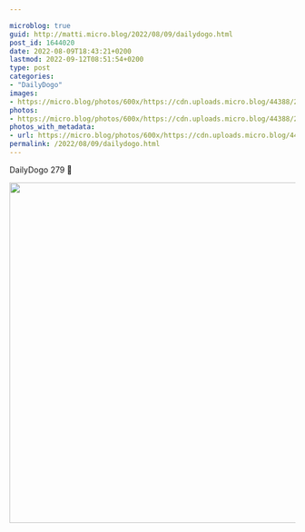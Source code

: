 ```yaml
---

microblog: true
guid: http://matti.micro.blog/2022/08/09/dailydogo.html
post_id: 1644020
date: 2022-08-09T18:43:21+0200
lastmod: 2022-09-12T08:51:54+0200
type: post
categories:
- "DailyDogo"
images:
- https://micro.blog/photos/600x/https://cdn.uploads.micro.blog/44388/2022/d395fd8aa3.jpg
photos:
- https://micro.blog/photos/600x/https://cdn.uploads.micro.blog/44388/2022/d395fd8aa3.jpg
photos_with_metadata:
- url: https://micro.blog/photos/600x/https://cdn.uploads.micro.blog/44388/2022/d395fd8aa3.jpg
permalink: /2022/08/09/dailydogo.html
---
```

DailyDogo 279 🐶

<img src="https://micro.blog/photos/600x/https://blog.martin-haehnel.de/uploads/2022/d395fd8aa3.jpg" width="600" height="600" alt="" />
